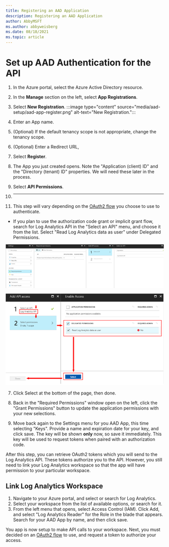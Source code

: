 ```yaml
---
title: Registering an AAD Application
description: Registering an AAD Application
author: AbbyMSFT
ms.author: abbyweisberg
ms.date: 08/18/2021
ms.topic: article
---
```

# Set up AAD Authentication for the API

1. In the Azure portal, select the Azure Active Directory resource.
1. In the **Manage** section on the left, select **App Registrations**.
1. Select **New Registration**.
    :::image type="content" source="media/aad-setup/aad-app-register.png" alt-text="New Registration.":::

1. Enter an App name.
1. (Optional) If the default tenancy scope is not appropriate, change the tenancy scope. 
1. (Optional) Enter a Redirect URL,
1. Select **Register**.
1. The App you just created opens. Note the "Application (client) ID" and the "Directory (tenant) ID" properties. We will need these later in the process.
1. Select **API Permissions**. 
1. ***********

1. This step will vary depending on the [OAuth2 flow](https://dev.loganalytics.io/documentation/Authorization/OAuth2) you choose to use to authenticate.

  - If you plan to use the authorization code grant or implicit grant flow, search for Log Analytics API in the "Select an API" menu, and choose it from the list. Select "Read Log Analytics data as user" under Delegated Permissions.

![Add permissions to AAD App](media/aad-setup/perms-add.png)

![Add Data.Read user role](media/aad-setup/read-user-role.png)

7.  Click Select at the bottom of the page, then done.

8.  Back in the "Required Permissions" window open on the left, click the "Grant Permissions" button to update the application permissions with your new selections.

9.  Move back again to the Settings menu for you AAD App, this time selecting "Keys". Provide a name and expiration date for your key, and click save. The key will be shown **only** now, so save it immediately. This key will be used to request tokens when paired with an authorization code.

After this step, you can retrieve OAuth2 tokens which you will send to the Log Analytics API. These tokens authorize you to the API. However, you still need to link your Log Analytics workspace so that the app will have permission to your particular workspace.

## Link Log Analytics Workspace

1.  Navigate to your Azure portal, and select or search for Log Analytics.
2.  Select your workspace from the list of available options, or search for it.
3.  From the left menu that opens, select Access Control (IAM). Click Add, and select "Log Analytics Reader" for the Role in the blade that appears. Search for your AAD App by name, and then click save.

You app is now setup to make API calls to your workspace. Next, you must decided on an [OAuth2 flow](oath2.md) to use, and request a token to authorize your access.
